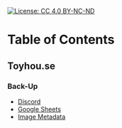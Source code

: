 [![License: CC 4.0 BY-NC-ND](https://img.shields.io/badge/license-BY--NC--ND-4.0-d0dff0?logo=creative-commons&logoColor=d0dff0)](https://creativecommons.org/licenses/by-nc-nd/4.0/)
# Table of Contents
## Toyhou.se
### Back-Up
- [Discord](toyhou.se/back-up/discord.md)
- [Google Sheets](toyhou.se/back-up/google-sheets.md)
- [Image Metadata]()

